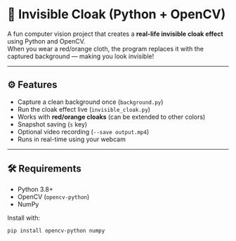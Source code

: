 # 🧥 Invisible Cloak (Python + OpenCV)

A fun computer vision project that creates a **real-life invisible cloak effect** using Python and OpenCV.  
When you wear a red/orange cloth, the program replaces it with the captured background — making you look invisible!

---



## ⚙️ Features
- Capture a clean background once (`background.py`)
- Run the cloak effect live (`invisible_cloak.py`)
- Works with **red/orange cloaks** (can be extended to other colors)
- Snapshot saving (`s` key)
- Optional video recording (`--save output.mp4`)
- Runs in real-time using your webcam

---

## 🛠️ Requirements
- Python 3.8+
- OpenCV (`opencv-python`)
- NumPy

Install with:
```bash
pip install opencv-python numpy
